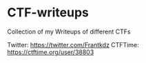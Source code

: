 # CTF-writeups
Collection of my Writeups of different CTFs


Twitter: https://twitter.com/Frantkdz
CTFTime: https://ctftime.org/user/38803
